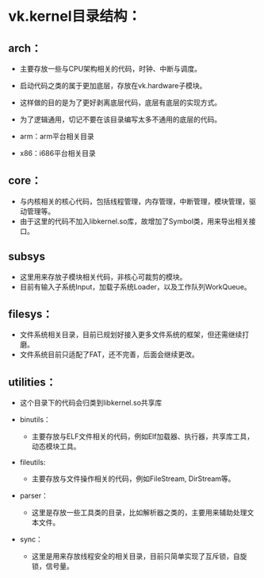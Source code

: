 # vk.kernel目录结构：

## arch：
- 主要存放一些与CPU架构相关的代码，时钟、中断与调度。
- 启动代码之类的属于更加底层，存放在vk.hardware子模块。
- 这样做的目的是为了更好剥离底层代码，底层有底层的实现方式。
- 为了逻辑通用，切记不要在该目录编写太多不通用的底层的代码。

- arm：arm平台相关目录
- x86：i686平台相关目录

## core：
- 与内核相关的核心代码，包括线程管理，内存管理，中断管理，模块管理，驱动管理等。
- 由于这里的代码不加入libkernel.so库，故增加了Symbol类，用来导出相关接口。

## subsys
- 这里用来存放子模块相关代码，非核心可裁剪的模块。
- 目前有输入子系统Input，加载子系统Loader，以及工作队列WorkQueue。

## filesys：
- 文件系统相关目录，目前已规划好接入更多文件系统的框架，但还需继续打磨。
- 文件系统目前只适配了FAT，还不完善，后面会继续更改。

## utilities：
- 这个目录下的代码会归类到libkernel.so共享库

- binutils：
	- 主要存放与ELF文件相关的代码，例如Elf加载器、执行器，共享库工具，动态模块工具。

- fileutils:
	- 主要存放与文件操作相关的代码，例如FileStream, DirStream等。

- parser：
	- 这里是存放一些工具类的目录，比如解析器之类的，主要用来辅助处理文本文件。

- sync：
	- 这里是用来存放线程安全的相关目录，目前只简单实现了互斥锁，自旋锁，信号量。
